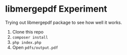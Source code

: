 # libmergepdf Experiment
Trying out libmergepdf package to see how well it works.

1. Clone this repo
2. `composer install`
3. `php index.php`
4. Open `pdfs/output.pdf`
